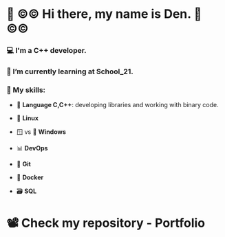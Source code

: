 # 👋 ©© Hi there, my name is Den. 👮 ©©
### 💻 I'm a C++ developer.
### 🏫 I’m currently learning at School_21.  
### 🧙 My skills: 
- 🐘 **Language C,C++**: developing libraries and working with binary code.
  
- 🐧 **Linux**

- 🪟 vs 🍎 **Windows**
  
- 📊 **DevOps**
  
- 🌿 **Git**
  
- 🐳 **Docker**
  
- 🗃️ **SQL**

# 📽️ Check my repository - Portfolio

<!--
**DanyaKalinkov/DanyaKalinkov** is a ✨ _special_ ✨ repository because its `README.md` (this file) appears on your GitHub profile.

Here are some ideas to get you started:

- 🔭 I’m currently working on ...
- 🌱 I’m currently learning...
- 👯 I’m looking to collaborate on ...
- 🤔 I’m looking for help with ...
- 💬 Ask me about ...
- 📫 How to reach me: ...
- 😄 Pronouns: ...
- ⚡ Fun fact: ...
-->
